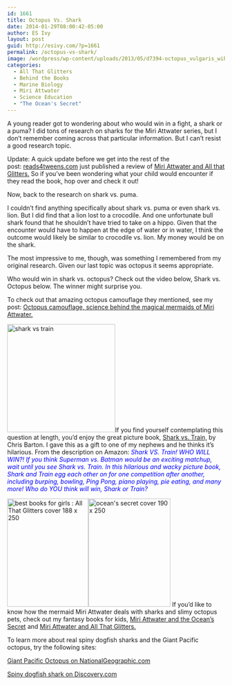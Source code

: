 ```yaml
---
id: 1661
title: Octopus Vs. Shark
date: 2014-01-29T08:00:42-05:00
author: ES Ivy
layout: post
guid: http://esivy.com/?p=1661
permalink: /octopus-vs-shark/
image: /wordpress/wp-content/uploads/2013/05/d7394-octopus_vulgaris_wikimediacommonsbymatthieusontag.jpg
categories:
  - All That Glitters
  - Behind the Books
  - Marine Biology
  - Miri Attwater
  - Science Education
  - "The Ocean's Secret"
---
```

A young reader got to wondering about who would win in a fight, a shark or a puma? I did tons of research on sharks for the Miri Attwater series, but I don&#8217;t remember coming across that particular information. But I can&#8217;t resist a good research topic.

<!--more-->

Update: A quick update before we get into the rest of the post: <a title="book reviews for parents" href="http://reads4tweens.com/" target="_blank">reads4tweens.com</a> just published a review of <a title="Miri Attwater and All That Glitters Review" href="http://reads4tweens.com/miri-attwater-and-all-that-glitters/" target="_blank">Miri Attwater and All that Glitters.</a> So if you&#8217;ve been wondering what your child would encounter if they read the book, hop over and check it out!

Now, back to the research on shark vs. puma.

I couldn&#8217;t find anything specifically about shark vs. puma or even shark vs. lion. But I did find that a lion lost to a crocodile. And one unfortunate bull shark found that he shouldn&#8217;t have tried to take on a hippo. Given that the encounter would have to happen at the edge of water or in water, I think the outcome would likely be similar to crocodile vs. lion. My money would be on the shark.

The most impressive to me, though, was something I remembered from my original research. Given our last topic was octopus it seems appropriate.

Who would win in shark vs. octopus? Check out the video below, Shark vs. Octopus below. The winner might surprise you.

  
To check out that amazing octopus camouflage they mentioned, see my post: <a title="Octopus camouflage, science behind the magical mermaids of Miri Attwater" href="http://esivy.com/behind-the-books/octopus-camouflage/" target="_blank">Octopus camouflage, science behind the magical mermaids of Miri Attwater.</a>

<a title="Buy it on Amazon" href="http://www.amazon.com/gp/product/0316007625/ref=as_li_qf_sp_asin_il_tl?ie=UTF8&camp=1789&creative=9325&creativeASIN=0316007625&linkCode=as2&tag=esiv-20" target="_blank"><img class="alignleft size-full wp-image-1773" alt="shark vs train" src="http://esivy.com/wordpress/wp-content/uploads/2014/01/shark-vs-train-250x250.jpg" width="250" height="250" srcset="https://esivy.com/wordpress/wp-content/uploads/2014/01/shark-vs-train-250x250.jpg 250w, https://esivy.com/wordpress/wp-content/uploads/2014/01/shark-vs-train-250x250-150x150.jpg 150w, https://esivy.com/wordpress/wp-content/uploads/2014/01/shark-vs-train-250x250-120x120.jpg 120w" sizes="(max-width: 250px) 100vw, 250px" /></a>If you find yourself contemplating this question at length, you&#8217;d enjoy the great picture book, <a title="Buy it on Amazon" href="http://www.amazon.com/gp/product/0316007625/ref=as_li_qf_sp_asin_il_tl?ie=UTF8&camp=1789&creative=9325&creativeASIN=0316007625&linkCode=as2&tag=esiv-20" target="_blank">Shark vs. Train,</a> by Chris Barton. I gave this as a gift to one of my nephews and he thinks it&#8217;s hilarious. From the description on Amazon: <span style="color: #0000ff;"><em>Shark VS. Train! WHO WILL WIN?! If you think Superman vs. Batman would be an exciting matchup, wait until you see Shark vs. Train. In this hilarious and wacky picture book, Shark and Train egg each other on for one competition after another, including burping, bowling, Ping Pong, piano playing, pie eating, and many more! Who do YOU think will win, Shark or Train? </em></span>

<img class="alignright size-full wp-image-1591" alt="best books for girls : All That Glitters cover 188 x 250" src="http://esivy.com/wordpress/wp-content/uploads/2014/01/All-That-Glitters-cover-188-x-250.jpg" width="188" height="250" /><img class="alignright size-full wp-image-1536" alt="ocean's secret cover 190 x 250" src="http://esivy.com/wordpress/wp-content/uploads/2012/09/oceans-secret-cover-190-x-250.jpg" width="190" height="250" /> If you&#8217;d like to know how the mermaid Miri Attwater deals with sharks and slimy octopus pets, check out my fantasy books for kids, <a title="Buy it on Amazon" href="http://www.amazon.com/gp/product/B0087451I2/ref=as_li_qf_sp_asin_il_tl?ie=UTF8&camp=1789&creative=9325&creativeASIN=B0087451I2&linkCode=as2&tag=esiv-20" target="_blank">Miri Attwater and the Ocean&#8217;s Secret</a> and <a title="Buy it on Amazon" href="http://www.amazon.com/gp/product/B00HKK1GYC/ref=as_li_qf_sp_asin_il_tl?ie=UTF8&camp=1789&creative=9325&creativeASIN=B00HKK1GYC&linkCode=as2&tag=esiv-20" target="_blank">Miri Attwater and All That Glitters.</a>

To learn more about real spiny dogfish sharks and the Giant Pacific octopus, try the following sites:

<a title="Octopus National Geographic" href="http://animals.nationalgeographic.com/animals/invertebrates/giant-pacific-octopus/?source=A-to-Z" target="_blank">Giant Pacific Octopus on NationalGeographic.com</a>

<a title="Spiny dogfish shark on Discovery" href="http://dsc.discovery.com/tv-shows/shark-week/types-of-shark/spiny-dogfish-shark.htm" target="_blank">Spiny dogfish shark on Discovery.com</a>

&nbsp;